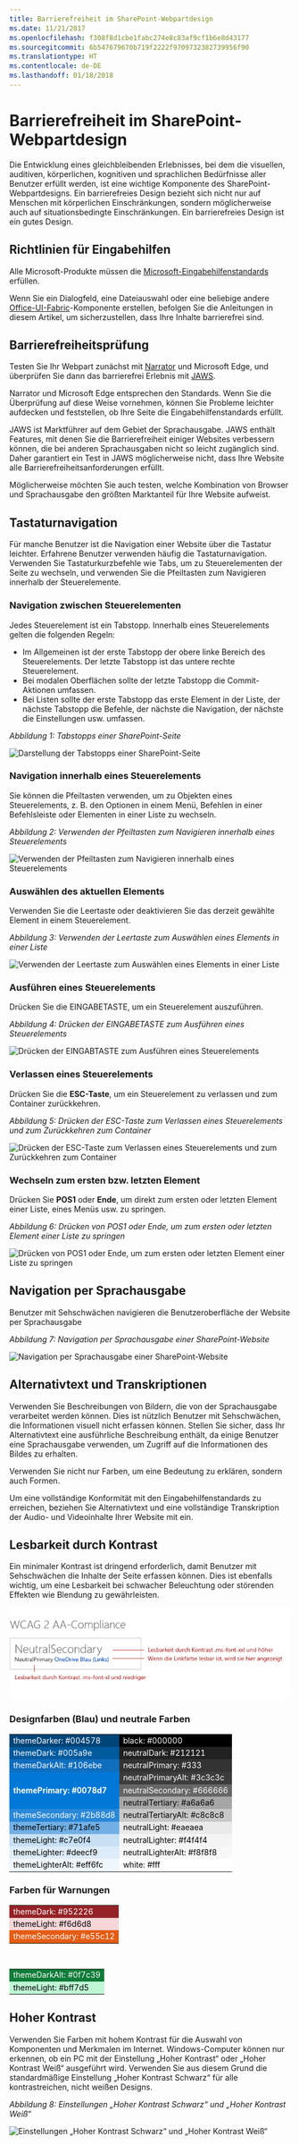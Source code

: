 ```yaml
---
title: Barrierefreiheit im SharePoint-Webpartdesign
ms.date: 11/21/2017
ms.openlocfilehash: f308f8d1cbe1fabc274e8c83af9cf1b6e8d43177
ms.sourcegitcommit: 6b547679670b719f2222f9709732382739956f90
ms.translationtype: HT
ms.contentlocale: de-DE
ms.lasthandoff: 01/18/2018
---
```

<!--Based on how rough this content is in it's current state, i'm going to pull it from this initial release so we can edit and better prepare. -->

# <a name="accessibility-in-sharepoint-web-part-design"></a>Barrierefreiheit im SharePoint-Webpartdesign

Die Entwicklung eines gleichbleibenden Erlebnisses, bei dem die visuellen, auditiven, körperlichen, kognitiven und sprachlichen Bedürfnisse aller Benutzer erfüllt werden, ist eine wichtige Komponente des SharePoint-Webpartdesigns. Ein barrierefreies Design bezieht sich nicht nur auf Menschen mit körperlichen Einschränkungen, sondern möglicherweise auch auf situationsbedingte Einschränkungen. Ein barrierefreies Design ist ein gutes Design.

## <a name="accessibility-guidelines"></a>Richtlinien für Eingabehilfen

<!-- Make sure that this is an external resource that folks can access. Original link was to a OneNote file. -->
Alle Microsoft-Produkte müssen die [Microsoft-Eingabehilfenstandards](https://microsoft.sharepoint.com/teams/msenable/Pages/MASDetails.aspx
"Link zu den Microsoft-Eingabehilfenstandards") erfüllen.  

<!-- Fabric components are not designed to be accessible already? And, shouldn't components that aren't based on Fabric also be accessible? -->

Wenn Sie ein Dialogfeld, eine Dateiauswahl oder eine beliebige andere [Office-UI-Fabric](https://dev.office.com/fabric#/components)-Komponente erstellen, befolgen Sie die Anleitungen in diesem Artikel, um sicherzustellen, dass Ihre Inhalte barrierefrei sind. 

<!-- Not sure why we have that link? It currently goes to the OneNote file. Where is the Common UI Controls content? Is that related to accessibility? [v-licapu] - I agree; we shouldn't be linking to this unless it's live to external audiences; even I can't access it. I moved it to within the comment: 
[Common UI Controls](https://microsoft.sharepoint.com/teams/STS/_layouts/OneNote.aspx?id=%2Fteams%2FSTS%2FShared%20Documents%2FSP%20Accessibility%2FAccessibility%20Guidance&wd=target%28Accessibility%20101.one%7C0005C142-938C-4411-B543-B9F4199E19B3%2FEverything%20you%20need%20to%20know%20about%20Accessibility%7CE099AFE3-8804-4E1F-BA50-99493AB8A3D0%2F%29 "Link to Common UI Controls") -->

## <a name="accessibility-testing"></a>Barrierefreiheitsprüfung

<!-- FYI, I added links. Can we assume that our target audience uses the Edge browser? -->

Testen Sie Ihr Webpart zunächst mit [Narrator](https://support.microsoft.com/de-DE/help/22798/windows-10-narrator-get-started) und Microsoft Edge, und überprüfen Sie dann das barrierefrei Erlebnis mit [JAWS](http://www.freedomscientific.com/Products/Blindness/JAWS).

Narrator und Microsoft Edge entsprechen den Standards. Wenn Sie die Überprüfung auf diese Weise vornehmen, können Sie Probleme leichter aufdecken und feststellen, ob Ihre Seite die Eingabehilfenstandards erfüllt. 

JAWS ist Marktführer auf dem Gebiet der Sprachausgabe. JAWS enthält Features, mit denen Sie die Barrierefreiheit einiger Websites verbessern können, die bei anderen Sprachausgaben nicht so leicht zugänglich sind. Daher garantiert ein Test in JAWS möglicherweise nicht, dass Ihre Website alle Barrierefreiheitsanforderungen erfüllt. 
 
Möglicherweise möchten Sie auch testen, welche Kombination von Browser und Sprachausgabe den größten Marktanteil für Ihre Website aufweist.

<!-- Delete? This doesn't seem like text that should be in externally published docs? 
When suppliers test with JAWS, we ask them to repro identified bugs with Narrator and Edge. In the case a bug does not repro with Narrator/Edge it is sent to Mary Smith who works with VFO for a Jaws specific fix. 
-->

## <a name="keyboard-navigation"></a>Tastaturnavigation

<!-- Is this section telling people how to navigate via a keyboard, or how to design to optimize for keyboard navigation? If the former, . -->

Für manche Benutzer ist die Navigation einer Website über die Tastatur leichter. Erfahrene Benutzer verwenden häufig die Tastaturnavigation. Verwenden Sie Tastaturkurzbefehle wie Tabs, um zu Steuerelementen der Seite zu wechseln, und verwenden Sie die Pfeiltasten zum Navigieren innerhalb der Steuerelemente.

### <a name="navigation-between-controls"></a>Navigation zwischen Steuerelementen

Jedes Steuerelement ist ein Tabstopp. Innerhalb eines Steuerelements gelten die folgenden Regeln:

- Im Allgemeinen ist der erste Tabstopp der obere linke Bereich des Steuerelements. Der letzte Tabstopp ist das untere rechte Steuerelement.
- Bei modalen Oberflächen sollte der letzte Tabstopp die Commit-Aktionen umfassen.
- Bei Listen sollte der erste Tabstopp das erste Element in der Liste, der nächste Tabstopp die Befehle, der nächste die Navigation, der nächste die Einstellungen usw. umfassen.

<!-- We should make sure the content in the accessibility topic is accessibible. ;) Please describe the information that the image conveys; something like this (also consider making the image an actual screen shot, that might be more clear):

In the following image:
The first tab is the list item.
The second tab is the command.
The third tab is the navigation.
-->

*Abbildung 1: Tabstopps einer SharePoint-Seite*

![Darstellung der Tabstopps einer SharePoint-Seite](https://i.imgur.com/Vn3VosN.png)

### <a name="navigation-within-a-control"></a>Navigation innerhalb eines Steuerelements

Sie können die Pfeiltasten verwenden, um zu Objekten eines Steuerelements, z. B. den Optionen in einem Menü, Befehlen in einer Befehlsleiste oder Elementen in einer Liste zu wechseln.

<!-- This image is not very clear. Do you need to have the "blank" list box on the left? -->

*Abbildung 2: Verwenden der Pfeiltasten zum Navigieren innerhalb eines Steuerelements*

![Verwenden der Pfeiltasten zum Navigieren innerhalb eines Steuerelements](https://i.imgur.com/vF0Nk73.png)

### <a name="selecting-the-current-item"></a>Auswählen des aktuellen Elements

Verwenden Sie die Leertaste oder deaktivieren Sie das derzeit gewählte Element in einem Steuerelement.

*Abbildung 3: Verwenden der Leertaste zum Auswählen eines Elements in einer Liste*

![Verwenden der Leertaste zum Auswählen eines Elements in einer Liste](https://i.imgur.com/j3fBKPl.png)

### <a name="run-a-control"></a>Ausführen eines Steuerelements

Drücken Sie die EINGABETASTE, um ein Steuerelement auszuführen.

*Abbildung 4: Drücken der EINGABETASTE zum Ausführen eines Steuerelements*

![Drücken der EINGABTASTE zum Ausführen eines Steuerelements](https://i.imgur.com/s0nMPdT.png)

### <a name="leave-a-control"></a>Verlassen eines Steuerelements

Drücken Sie die **ESC-Taste**, um ein Steuerelement zu verlassen und zum Container zurückkehren.

*Abbildung 5: Drücken der ESC-Taste zum Verlassen eines Steuerelements und zum Zurückkehren zum Container*

![Drücken der ESC-Taste zum Verlassen eines Steuerelements und zum Zurückkehren zum Container](https://i.imgur.com/uD99zIX.png)

### <a name="go-to-the-first-or-last-item"></a>Wechseln zum ersten bzw. letzten Element

Drücken Sie **POS1** oder **Ende**, um direkt zum ersten oder letzten Element einer Liste, eines Menüs usw. zu springen.

*Abbildung 6: Drücken von POS1 oder Ende, um zum ersten oder letzten Element einer Liste zu springen*

![Drücken von POS1 oder Ende, um zum ersten oder letzten Element einer Liste zu springen](https://i.imgur.com/gGKsh74.png)


## <a name="screen-reader-navigation"></a>Navigation per Sprachausgabe

Benutzer mit Sehschwächen navigieren die Benutzeroberfläche der Website per Sprachausgabe 

<!-- Narrator isn't a third-party product. This image needs more text/explanation; please also clarify the alt text. Is this section important, or can it be removed, given the previous mention of testing with Narrator and JAWS? Again, the intent/target audience for this information isn't clear - is it for the user, or the designer? Can you explain why this information is important from the designer's POV? -->

*Abbildung 7: Navigation per Sprachausgabe einer SharePoint-Website*

![Navigation per Sprachausgabe einer SharePoint-Website](https://i.imgur.com/ar23o3X.png)

## <a name="alt-text-and-transcripts"></a>Alternativtext und Transkriptionen

Verwenden Sie Beschreibungen von Bildern, die von der Sprachausgabe verarbeitet werden können. Dies ist nützlich Benutzer mit Sehschwächen, die Informationen visuell nicht erfassen können. Stellen Sie sicher, dass Ihr Alternativtext eine ausführliche Beschreibung enthält, da einige Benutzer eine Sprachausgabe verwenden, um Zugriff auf die Informationen des Bildes zu erhalten. 

Verwenden Sie nicht nur Farben, um eine Bedeutung zu erklären, sondern auch Formen.

Um eine vollständige Konformität mit den Eingabehilfenstandards zu erreichen, beziehen Sie Alternativtext und eine vollständige Transkription der Audio- und Videoinhalte Ihrer Website mit ein.

## <a name="minimum-readable-contrast"></a>Lesbarkeit durch Kontrast

Ein minimaler Kontrast ist dringend erforderlich, damit Benutzer mit Sehschwächen die Inhalte der Seite erfassen können. Dies ist ebenfalls wichtig, um eine Lesbarkeit bei schwacher Beleuchtung oder störenden Effekten wie Blendung zu gewährleisten. 

<!-- Convert this image into a table, for accessibility. ;) -->
<!-- ![Neutral, Theme, and Alert colors for minimum readable contrast](https://i.imgur.com/L7pSF1w.png)-->

![Farben für Lesbarkeit durch Kontrast](../images/wcag-2aa-compliance-colors.png)

### <a name="theme-colors-blue-and-neutral-colors"></a>Designfarben (Blau) und neutrale Farben

<table>
<tr>
<td style="color:white; background-color:#004578">themeDarker: #004578</td>
<td style="color:white; background-color:#000000">black: #000000</td>
</tr>
<tr>
<td style="color:white; background-color:#005a9e">themeDark: #005a9e</td>
<td style="color:white; background-color:#212121">neutralDark: #212121</td>
</tr>
<tr>
<td style="color:white; background-color:#106ebe">themeDarkAlt: #106ebe</td>
<td style="color:white; background-color:#333">neutralPrimary: #333</td>
</tr>
<tr>
<td rowspan="3" style="font-weight:bold; vertical-align:middle; color:white; background-color:#0078d7">themePrimary: #0078d7</td>
<td style="color:white; background-color:#3c3c3c">neutralPrimaryAlt: #3c3c3c</td>
</tr>
<tr>
<td style="color:white; background-color:#666666">neutralSecondary: #666666</td>
</tr>
<tr>
<td style="color:black; background-color:#a6a6a6">neutralTertiary: #a6a6a6</td>
</tr>
<tr>
<td style="color:white; background-color:#2b88d8">themeSecondary: #2b88d8</td>
<td style="color:black; background-color:#c8c8c8">neutralTertiaryAlt: #c8c8c8</td>
</tr>
<tr>
<td style="color:black; background-color:#71afe5">themeTertiary: #71afe5</td>
<td style="color:black; background-color:#eaeaea">neutralLight: #eaeaea</td>
</tr>
<tr>
<td style="color:black; background-color:#c7e0f4">themeLight: #c7e0f4</td>
<td style="color:black; background-color:#f4f4f4">neutralLighter: #f4f4f4</td>
</tr>
<tr>
<td style="color:black; background-color:#deecf9">themeLighter: #deecf9</td>
<td style="color:black; background-color:#f8f8f8">neutralLighterAlt: #f8f8f8</td>
</tr>
<tr>
<td style="color:black; background-color:#eff6fc">themeLighterAlt: #eff6fc</td>
<td style="color:black; background-color:#fff">white: #fff</td>
</tr>
</table>

### <a name="alert-colors"></a>Farben für Warnungen

<table>
<tr>
<td style="color:white; background-color:#952226">themeDark: #952226</td>
</tr>
<tr>
<td style="color:black; background-color:#f6d6d8">themeLight: #f6d6d8</td>
</tr>
<tr>
<td style="color:white; background-color:#e55c12">themeSecondary: #e55c12</td>
</tr>
</table>

<br/>

<table>
<tr>
<td style="color:white; background-color:#0f7c39">themeDarkAlt: #0f7c39</td>
</tr>
<tr>
<td style="color:black; background-color:#bff7d5">themeLight: #bff7d5</td>
</tr>
</table>

## <a name="high-contrast"></a>Hoher Kontrast

Verwenden Sie Farben mit hohem Kontrast für die Auswahl von Komponenten und Merkmalen im Internet. Windows-Computer können nur erkennen, ob ein PC mit der Einstellung „Hoher Kontrast“ oder „Hoher Kontrast Weiß“ ausgeführt wird. Verwenden Sie aus diesem Grund die standardmäßige Einstellung „Hoher Kontrast Schwarz“ für alle kontrastreichen, nicht weißen Designs.

<!-- In the left part of the image, I think the title should be "High Contrast Black". -->

*Abbildung 8: Einstellungen „Hoher Kontrast Schwarz“ und „Hoher Kontrast Weiß“*

![Einstellungen „Hoher Kontrast Schwarz“ und „Hoher Kontrast Weiß“](https://i.imgur.com/qvTFzd4.png)





